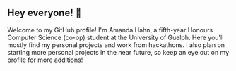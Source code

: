 ## Hey everyone! 👋

Welcome to my GitHub profile! I'm Amanda Hahn, a fifth-year Honours Computer Science (co-op) student at the University of Guelph. Here you'll mostly find my personal projects and work from hackathons. I also plan on starting more personal projects in the near future, so keep an eye out on my profile for more additions! 

<!--
### Contact Info:
- School Email: ahahn01@uoguelph.ca
- Personal Email: mandy@hahnmail.ca
- Mobile Phone: (519) 807-8320

**mandyHahn/mandyHahn** is a ✨ _special_ ✨ repository because its `README.md` (this file) appears on your GitHub profile.

Here are some ideas to get you started:

- 🔭 I’m currently working on ...
- 🌱 I’m currently learning ...
- 👯 I’m looking to collaborate on ...
- 🤔 I’m looking for help with ...
- 💬 Ask me about ...
- 📫 How to reach me: ...
- 😄 Pronouns: ...
- ⚡ Fun fact: ...
-->

